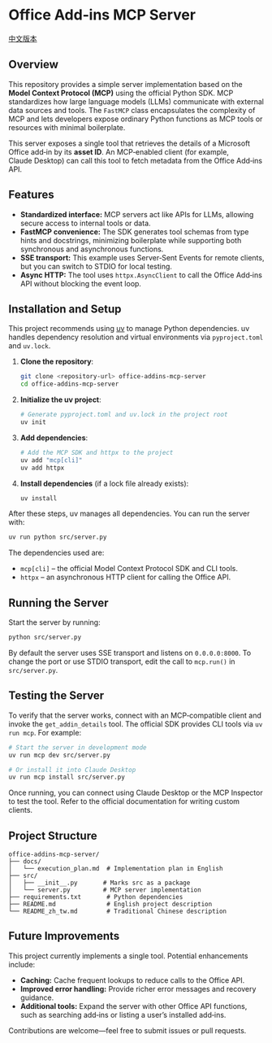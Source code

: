 # Office Add‑ins MCP Server
[中文版本](.README_zh_tw.md)

## Overview

This repository provides a simple server implementation based on the
**Model Context Protocol (MCP)** using the official Python SDK. MCP
standardizes how large language models (LLMs) communicate with external data
sources and tools.  The `FastMCP` class encapsulates the complexity of MCP
and lets developers expose ordinary Python functions as MCP tools or
resources with minimal boilerplate.

This server exposes a single tool that retrieves the details of a Microsoft
Office add‑in by its **asset ID**.  An MCP‑enabled client (for example,
Claude Desktop) can call this tool to fetch metadata from the Office
Add‑ins API.

## Features

* **Standardized interface:** MCP servers act like APIs for LLMs, allowing
  secure access to internal tools or data.
* **FastMCP convenience:** The SDK generates tool schemas from type hints
  and docstrings, minimizing boilerplate while supporting both synchronous
  and asynchronous functions.
* **SSE transport:** This example uses Server‑Sent Events for remote clients,
  but you can switch to STDIO for local testing.
* **Async HTTP:** The tool uses `httpx.AsyncClient` to call the Office
  Add‑ins API without blocking the event loop.

## Installation and Setup

This project recommends using [uv](https://docs.astral.sh/uv/) to manage
Python dependencies.  uv handles dependency resolution and virtual
environments via `pyproject.toml` and `uv.lock`.

1. **Clone the repository**:

   ```bash
   git clone <repository-url> office-addins-mcp-server
   cd office-addins-mcp-server
   ```

2. **Initialize the uv project**:

   ```bash
   # Generate pyproject.toml and uv.lock in the project root
   uv init
   ```

3. **Add dependencies**:

   ```bash
   # Add the MCP SDK and httpx to the project
   uv add "mcp[cli]"
   uv add httpx
   ```

4. **Install dependencies** (if a lock file already exists):

   ```bash
   uv install
   ```

After these steps, uv manages all dependencies.  You can run the server
with:

```bash
uv run python src/server.py
```

The dependencies used are:

* `mcp[cli]` – the official Model Context Protocol SDK and CLI tools.
* `httpx` – an asynchronous HTTP client for calling the Office API.

## Running the Server

Start the server by running:

```bash
python src/server.py
```

By default the server uses SSE transport and listens on `0.0.0.0:8000`.
To change the port or use STDIO transport, edit the call to `mcp.run()` in
`src/server.py`.

## Testing the Server

To verify that the server works, connect with an MCP‑compatible client and
invoke the `get_addin_details` tool.  The official SDK provides CLI tools
via `uv run mcp`.  For example:

```bash
# Start the server in development mode
uv run mcp dev src/server.py

# Or install it into Claude Desktop
uv run mcp install src/server.py
```

Once running, you can connect using Claude Desktop or the MCP Inspector to
test the tool.  Refer to the official documentation for writing custom
clients.

## Project Structure

```
office-addins-mcp-server/
├── docs/
│   └── execution_plan.md  # Implementation plan in English
├── src/
│   ├── __init__.py       # Marks src as a package
│   └── server.py         # MCP server implementation
├── requirements.txt       # Python dependencies
├── README.md              # English project description
└── README_zh_tw.md        # Traditional Chinese description
```

## Future Improvements

This project currently implements a single tool.  Potential enhancements
include:

* **Caching:** Cache frequent lookups to reduce calls to the Office API.
* **Improved error handling:** Provide richer error messages and recovery
  guidance.
* **Additional tools:** Expand the server with other Office API functions,
  such as searching add‑ins or listing a user’s installed add‑ins.

Contributions are welcome—feel free to submit issues or pull requests.
